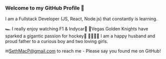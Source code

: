### Welcome to my GitHub Profile 👋

I am a Fullstack Developer (JS, React, Node.js) that constantly is learning.

🏎 I really enjoy watching F1 & Indycar🏁
🏒Vegas Golden Knights have sparked a gigantic passion for hockey🏒
👨‍👩‍👧‍👦 I am a happy husband and proud father to a curious boy and two loving girls.

✉SethMacP@gmail.com to reach me - Please say you found me on GitHub!

<!--
**SethMacP/SethMacP** is a ✨ _special_ ✨ repository because its `README.md` (this file) appears on your GitHub profile.

Here are some ideas to get you started:

- 🔭 I’m currently working on ...
- 🌱 I’m currently learning ...
- 👯 I’m looking to collaborate on ...
- 🤔 I’m looking for help with ...
- 💬 Ask me about ...
- 📫 How to reach me: ...
- 😄 Pronouns: ...
- ⚡ Fun fact: ...
-->
